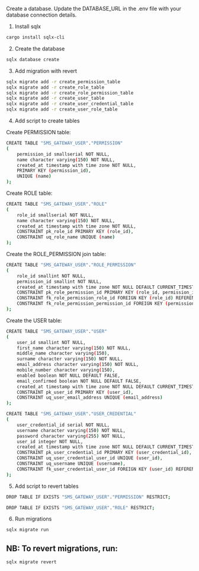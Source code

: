 
Create a database.
Update the DATABASE_URL in the .env file with your database connection details.

1. Install sqlx

```bash
cargo install sqlx-cli
```

2. Create the database 

```bash
sqlx database create
```

3. Add migration with revert

```bash
sqlx migrate add -r create_permission_table
sqlx migrate add -r create_role_table
sqlx migrate add -r create_role_permission_table
sqlx migrate add -r create_user_table
sqlx migrate add -r create_user_credential_table
sqlx migrate add -r create_user_role_table
```

4. Add script to create tables

Create PERMISSION table: 

```bash
CREATE TABLE "SMS_GATEWAY_USER"."PERMISSION"
(
    permission_id smallserial NOT NULL,
    name character varying(150) NOT NULL,
    created_at timestamp with time zone NOT NULL,
    PRIMARY KEY (permission_id),
    UNIQUE (name)
);
```

Create ROLE table: 

```bash
CREATE TABLE "SMS_GATEWAY_USER"."ROLE"
(
    role_id smallserial NOT NULL,
    name character varying(150) NOT NULL,
    created_at timestamp with time zone NOT NULL,
    CONSTRAINT pk_role_id PRIMARY KEY (role_id),
    CONSTRAINT uq_role_name UNIQUE (name)
);
```
Create the ROLE_PERMISSION join table:

```bash
CREATE TABLE "SMS_GATEWAY_USER"."ROLE_PERMISSION"
(
    role_id smallint NOT NULL,
    permission_id smallint NOT NULL,
    created_at timestamp with time zone NOT NULL DEFAULT CURRENT_TIMESTAMP,
    CONSTRAINT pk_role_permission_id PRIMARY KEY (role_id, permission_id),
    CONSTRAINT fk_role_permission_role_id FOREIGN KEY (role_id) REFERENCES "SMS_GATEWAY_USER"."ROLE" (role_id),
    CONSTRAINT fk_role_permission_permission_id FOREIGN KEY (permission_id) REFERENCES "SMS_GATEWAY_USER"."PERMISSION" (permission_id)
);
```

Create the USER table:

```bash
CREATE TABLE "SMS_GATEWAY_USER"."USER"
(
    user_id smallint NOT NULL,
    first_name character varying(150) NOT NULL,
    middle_name character varying(150),
    surname character varying(150) NOT NULL,
    email_address character varying(150) NOT NULL,
    mobile_number character varying(150),
    enabled boolean NOT NULL DEFAULT FALSE,
    email_confirmed boolean NOT NULL DEFAULT FALSE,
    created_at timestamp with time zone NOT NULL DEFAULT CURRENT_TIMESTAMP,
    CONSTRAINT pk_user_id PRIMARY KEY (user_id),
    CONSTRAINT uq_user_email_address UNIQUE (email_address)
);
```

```bash
CREATE TABLE "SMS_GATEWAY_USER"."USER_CREDENTIAL"
(
    user_credential_id serial NOT NULL,
    username character varying(150) NOT NULL,
    password character varying(255) NOT NULL,
    user_id integer NOT NULL,
    created_at timestamp with time zone NOT NULL DEFAULT CURRENT_TIMESTAMP,
    CONSTRAINT pk_user_credential_id PRIMARY KEY (user_credential_id),
    CONSTRAINT uq_user_credential_user_id UNIQUE (user_id),
    CONSTRAINT uq_username UNIQUE (username),
    CONSTRAINT fk_user_credential_user_id FOREIGN KEY (user_id) REFERENCES "SMS_GATEWAY_USER"."USER" (user_id)
);
```

5. Add script to revert tables

```bash
DROP TABLE IF EXISTS "SMS_GATEWAY_USER"."PERMISSION" RESTRICT;
```

```bash
DROP TABLE IF EXISTS "SMS_GATEWAY_USER"."ROLE" RESTRICT;
```

6. Run migrations

```bash
sqlx migrate run
```

## NB: To revert migrations, run:

```bash
sqlx migrate revert
```
